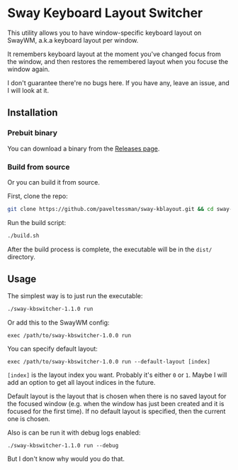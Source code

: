 # Sway Keyboard Layout Switcher

This utility allows you to have window-specific keyboard layout on SwayWM, a.k.a keyboard layout per window.

It remembers keyboard layout at the moment you've changed focus from the window, and then restores the remembered layout when you focuse the window again.

I don't guarantee there're no bugs here. If you have any, leave an issue, and I will look at it.


## Installation

### Prebuit binary

You can download a binary from the [Releases page](https://github.com/paveltessman/sway-kblayout/releases/).

### Build from source

Or you can build it from source.

First, clone the repo:

```bash
git clone https://github.com/paveltessman/sway-kblayout.git && cd sway-kblayout
```

Run the build script:

```bash
./build.sh
```

After the build process is complete, the executable will be in the `dist/` directory.


## Usage

The simplest way is to just run the executable:

```bash
./sway-kbswitcher-1.1.0 run
```

Or add this to the SwayWM config:

```
exec /path/to/sway-kbswitcher-1.0.0 run
```

You can specify default layout:

```
exec /path/to/sway-kbswitcher-1.0.0 run --default-layout [index]
```

`[index]` is the layout index you want. Probably it's either `0` or `1`. Maybe I will add an option to get all layout indices in the future.

Default layout is the layout that is chosen when there is no saved layout for the focused window (e.g. when the window has just been created and it is focused for the first time). If no default layout is specified, then the current one is chosen.


Also is can be run it with debug logs enabled:

```
./sway-kbswitcher-1.1.0 run --debug
```

But I don't know why would you do that.
